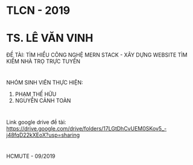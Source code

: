 # TLCN - 2019
# TS. LÊ VĂN VINH
ĐỀ TÀI: TÌM HIỂU CÔNG NGHỆ MERN STACK - XÂY DỰNG WEBSITE TÌM KIẾM NHÀ TRỌ TRỰC TUYẾN
# 
NHÓM SINH VIÊN THỰC HIỆN:
1. PHẠM THẾ HỮU
2. NGUYỄN CẢNH TOÀN
# 
Link google drive đề tài:
https://drive.google.com/drive/folders/17LGtDhCvUEM0SKov5_-j48fqD22kXEoX?usp=sharing
#
HCMUTE - 09/2019
